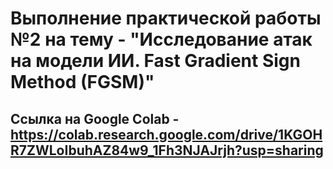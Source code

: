 # Выполнение практической работы №2 на тему - "Исследование атак на модели ИИ. Fast Gradient Sign Method (FGSM)"

## Ссылка на Google Colab - https://colab.research.google.com/drive/1KGOHR7ZWLoIbuhAZ84w9_1Fh3NJAJrjh?usp=sharing
